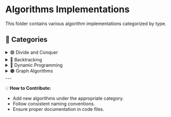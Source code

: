 # Algorithms Implementations

This folder contains various algorithm implementations categorized by type.

## 📌 Categories

<details>
  <summary>🟢 Divide and Conquer</summary>

- [Merge Sort](merge_sort.py)
- [Quick Sort](quick_sort.py)

</details>

<details>
  <summary>🔵 Backtracking</summary>

- [N-Queens Problem](n_queens.py)
- [Sudoku Solver](sudoku_solver.py)

</details>

<details>
  <summary>🔴 Dynamic Programming</summary>

- [Fibonacci (Memoization)](fibonacci_memo.py)
- [Knapsack Problem](knapsack.py)

</details>

<details>
  <summary>🟠 Graph Algorithms</summary>

- [Dijkstra's Algorithm](dijkstra.py)
- [Depth-First Search (DFS)](dfs.py)
- [Breadth-First Search (BFS)](bfs.py)

</details>
---

💡 **How to Contribute:**  
- Add new algorithms under the appropriate category.
- Follow consistent naming conventions.
- Ensure proper documentation in code files.
